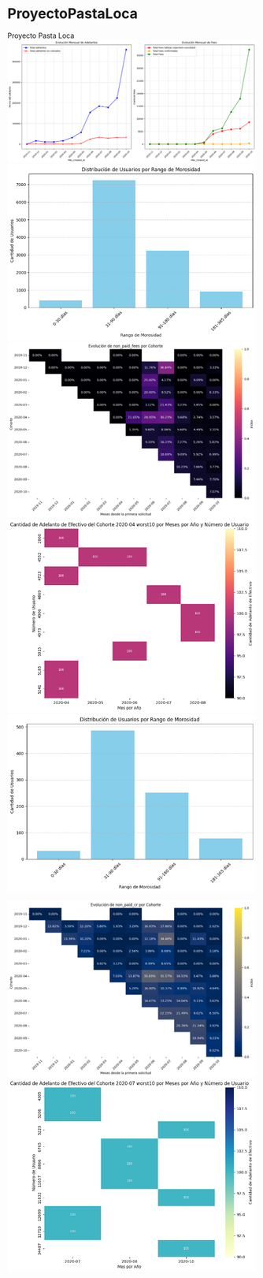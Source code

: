 # ProyectoPastaLoca
Proyecto Pasta Loca
![alt text](image-1.png)![alt text](image-2.png)![alt text](image-3.png)![alt text](image-4.png)![alt text](image-5.png)

![alt text](image-6.png)![alt text](image-7.png)